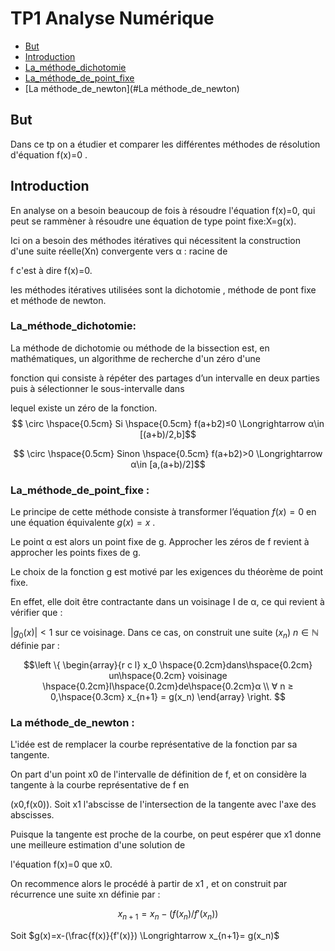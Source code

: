 # TP1 Analyse Numérique
- [But](#But)
- [Introduction](#Introduction)
- [La_méthode_dichotomie](#La_méthode_dichotomie)
- [La_méthode_de_point_fixe](#La_méthode_de_point_fixe)
- [La méthode_de_newton](#La méthode_de_newton)
## But 

Dans ce tp on a étudier et comparer les différentes méthodes de résolution d'équation f(x)=0 .
## Introduction
<p> 
    En analyse on a besoin beaucoup de fois à résoudre l'équation f(x)=0, qui peut se rammèner à résoudre une équation de type point fixe:X=g(x). 
    
 Ici on a besoin des méthodes itératives qui nécessitent la construction d'une suite réelle(Xn) convergente vers  α : racine de 
 
 f c'est à dire f(x)=0.
 
  les méthodes itératives utilisées sont  la dichotomie , méthode de pont fixe et méthode de newton.  </p>
  
   ### La_méthode_dichotomie: 
  
  La méthode de dichotomie ou méthode de la bissection est, en mathématiques, un algorithme de recherche d'un zéro d'une 
  
  fonction qui consiste à répéter des partages d’un intervalle en deux parties puis à sélectionner le sous-intervalle dans 
  
  lequel existe un zéro de la fonction.
  $$ \circ \hspace{0.5cm} Si \hspace{0.5cm} f(a+b2)≤0 \Longrightarrow	α\in [(a+b)/2,b]$$

  $$ \circ \hspace{0.5cm} Sinon \hspace{0.5cm} f(a+b2)>0 \Longrightarrow	α\in [a,(a+b)/2]$$

  ### La_méthode_de_point_fixe :

Le principe de cette méthode consiste à transformer l’équation $f(x) = 0$ en une équation équivalente $g(x) = x$ .

Le point α est alors un point fixe de g. Approcher les zéros de f revient à approcher les points fixes de g. 

Le choix de la fonction g est motivé par les exigences du théorème de point fixe.

En effet, elle doit être contractante dans un voisinage I de α, ce qui revient à vérifier que :

$|g_0(x)| < 1$ sur ce voisinage. Dans ce cas, on construit une suite $(x_n)$ $n \in \mathbb{N}$ définie par :

  $$\left \{
   \begin{array}{r c l}
      x_0 \hspace{0.2cm}dans\hspace{0.2cm} un\hspace{0.2cm} voisinage \hspace{0.2cm}I\hspace{0.2cm}de\hspace{0.2cm}α \\
      ∀ n ≥ 0,\hspace{0.3cm} x_{n+1} = g(x_n) 
   \end{array}
   \right. $$
   
   
   ### La méthode_de_newton :
   
L'idée est de remplacer la courbe représentative de la fonction par sa tangente.

On part d'un point x0 de l'intervalle de définition de f, et on considère la tangente à la courbe représentative de f en

(x0,f(x0)). Soit x1 l'abscisse de l'intersection de la tangente avec l'axe des abscisses. 

Puisque la tangente est proche de la courbe, on peut espérer que x1 donne une meilleure estimation d'une solution de 

l'équation f(x)=0 que x0.

On recommence alors le procédé à partir de x1 , et on construit par récurrence une suite xn définie par :

$$x_{n+1}=x_n-(f(x_n)/f'(x_n))$$

Soit $g(x)=x-(\frac{f(x)}{f'(x)}) \Longrightarrow x_{n+1}= g(x_n)$
  

